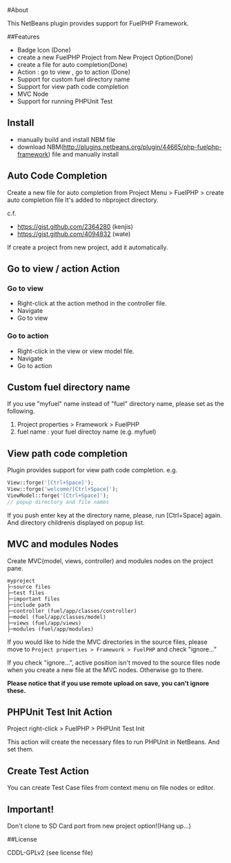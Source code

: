 #About

This NetBeans plugin provides support for FuelPHP Framework.

##Features

- Badge Icon (Done)
- create a new FuelPHP Project from New Project Option(Done)
- create a file for auto completion(Done)
- Action : go to view , go to action (Done)
- Support for custom fuel directory name
- Support for view path code completion
- MVC Node
- Support for running PHPUnit Test

## Install

- manually build and install NBM file
- download NBM(http://plugins.netbeans.org/plugin/44665/php-fuelphp-framework) file and manually install

## Auto Code Completion

Create a new file for auto completion from Project Menu > FuelPHP > create auto completion file
It's added to nbproject directory.

c.f.
- https://gist.github.com/2364280 (kenjis)
- https://gist.github.com/4094832 (wate)

If create a project from new project, add it automatically.

## Go to view / action Action

### Go to view

- Right-click at the action method in the controller file.
- Navigate
- Go to view

### Go to action

- Right-click in the view or view model file.
- Navigate
- Go to action

## Custom fuel directory name

If you use "myfuel" name instead of "fuel" directory name, please set as the following.

1. Project properties > Framework > FuelPHP
2. fuel name : your fuel directoy name (e.g. myfuel)

## View path code completion
Plugin provides support for view path code completion.
e.g.

```php
View::forge('[Ctrl+Space]');
View::forge('welcome/[Ctrl+Space]');
ViewModel::forge('[Ctrl+Space]');
// popup directory and file names
```
If you push enter key at the directory name, please, run [Ctrl+Space] again. And directory childrenis displayed on popup list.

## MVC and modules Nodes
Create MVC(model, views, controller) and modules nodes on the project pane.
```
myproject
├─source files
├─test files
├─important files
├─include path
├─controller (fuel/app/classes/controller)
├─model (fuel/app/classes/model)
├─views (fuel/app/views)
├─modules (fuel/app/modules)

```

If you would like to hide the MVC directories in the source files,
please move to `Project properties > Framework > FuelPHP` and check "ignore..."

If you check "ignore...",
active position isn't moved to the source files node when you create a new file at the MVC nodes.
Otherwise go to there.

**Please notice that if you use remote upload on save, you can't ignore these.**

## PHPUnit Test Init Action
Project right-click > FuelPHP > PHPUnit Test Init

This action will create the necessary files to run PHPUnit in NetBeans.
And set them.

## Create Test Action
You can create Test Case files from context menu on file nodes or editor.

## Important!
Don't clone to SD Card port from new project option!(Hang up...)

##License

CDDL-GPLv2 (see license file)